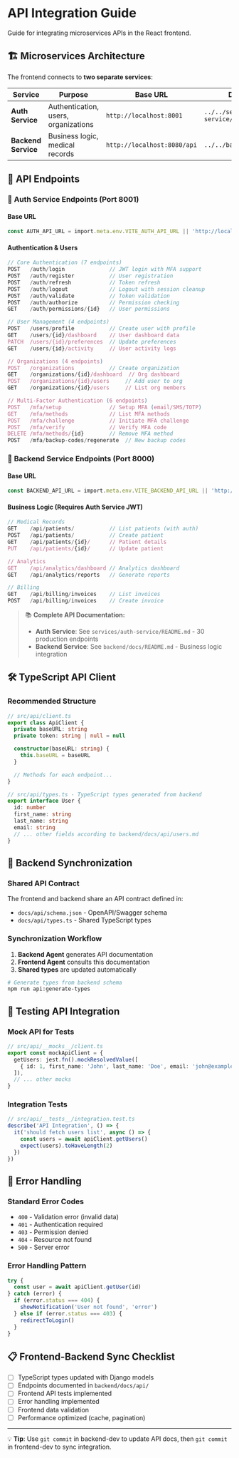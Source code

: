 # API Integration Guide

Guide for integrating microservices APIs in the React frontend.

## 🏗️ **Microservices Architecture**

The frontend connects to **two separate services**:

| Service | Purpose | Base URL | Documentation |
|---------|---------|----------|---------------|
| **Auth Service** | Authentication, users, organizations | `http://localhost:8001` | `../../services/auth-service/README.md` |
| **Backend Service** | Business logic, medical records | `http://localhost:8080/api` | `../../backend/docs/README.md` |

## 📡 **API Endpoints**

### 🔐 **Auth Service Endpoints** (Port 8001)

#### Base URL
```typescript
const AUTH_API_URL = import.meta.env.VITE_AUTH_API_URL || 'http://localhost:8001'
```

#### Authentication & Users
```typescript
// Core Authentication (7 endpoints)
POST   /auth/login              // JWT login with MFA support
POST   /auth/register           // User registration  
POST   /auth/refresh            // Token refresh
POST   /auth/logout             // Logout with session cleanup
POST   /auth/validate           // Token validation
POST   /auth/authorize          // Permission checking
GET    /auth/permissions/{id}   // User permissions

// User Management (4 endpoints)  
POST   /users/profile           // Create user with profile
GET    /users/{id}/dashboard    // User dashboard data
PATCH  /users/{id}/preferences  // Update preferences
GET    /users/{id}/activity     // User activity logs

// Organizations (4 endpoints)
POST   /organizations           // Create organization
GET    /organizations/{id}/dashboard  // Org dashboard
POST   /organizations/{id}/users     // Add user to org
GET    /organizations/{id}/users     // List org members

// Multi-Factor Authentication (6 endpoints)
POST   /mfa/setup               // Setup MFA (email/SMS/TOTP)
GET    /mfa/methods             // List MFA methods
POST   /mfa/challenge           // Initiate MFA challenge
POST   /mfa/verify              // Verify MFA code
DELETE /mfa/methods/{id}        // Remove MFA method
POST   /mfa/backup-codes/regenerate  // New backup codes
```

### 🏥 **Backend Service Endpoints** (Port 8000)

#### Base URL
```typescript  
const BACKEND_API_URL = import.meta.env.VITE_BACKEND_API_URL || 'http://localhost:8080/api'
```

#### Business Logic (Requires Auth Service JWT)
```typescript
// Medical Records
GET    /api/patients/           // List patients (with auth)
POST   /api/patients/           // Create patient
GET    /api/patients/{id}/      // Patient details
PUT    /api/patients/{id}/      // Update patient

// Analytics  
GET    /api/analytics/dashboard // Analytics dashboard
GET    /api/analytics/reports   // Generate reports

// Billing
GET    /api/billing/invoices    // List invoices
POST   /api/billing/invoices    // Create invoice
```

> 📚 **Complete API Documentation:**
> - **Auth Service**: See `services/auth-service/README.md` - 30 production endpoints
> - **Backend Service**: See `backend/docs/README.md` - Business logic integration

## 🛠 **TypeScript API Client**

### Recommended Structure

```typescript
// src/api/client.ts
export class ApiClient {
  private baseURL: string
  private token: string | null = null

  constructor(baseURL: string) {
    this.baseURL = baseURL
  }

  // Methods for each endpoint...
}

// src/api/types.ts - TypeScript types generated from backend
export interface User {
  id: number
  first_name: string
  last_name: string
  email: string
  // ... other fields according to backend/docs/api/users.md
}
```

## 🔄 **Backend Synchronization**

### Shared API Contract

The frontend and backend share an API contract defined in:
- `docs/api/schema.json` - OpenAPI/Swagger schema
- `docs/api/types.ts` - Shared TypeScript types

### Synchronization Workflow

1. **Backend Agent** generates API documentation
2. **Frontend Agent** consults this documentation  
3. **Shared types** are updated automatically

```bash
# Generate types from backend schema
npm run api:generate-types
```

## 🧪 **Testing API Integration**

### Mock API for Tests

```typescript
// src/api/__mocks__/client.ts
export const mockApiClient = {
  getUsers: jest.fn().mockResolvedValue([
    { id: 1, first_name: 'John', last_name: 'Doe', email: 'john@example.com' }
  ]),
  // ... other mocks
}
```

### Integration Tests

```typescript
// src/api/__tests__/integration.test.ts
describe('API Integration', () => {
  it('should fetch users list', async () => {
    const users = await apiClient.getUsers()
    expect(users).toHaveLength(2)
  })
})
```

## 🚨 **Error Handling**

### Standard Error Codes

- `400` - Validation error (invalid data)
- `401` - Authentication required
- `403` - Permission denied  
- `404` - Resource not found
- `500` - Server error

### Error Handling Pattern

```typescript
try {
  const user = await apiClient.getUser(id)
} catch (error) {
  if (error.status === 404) {
    showNotification('User not found', 'error')
  } else if (error.status === 403) {
    redirectToLogin()
  }
}
```

## 📋 **Frontend-Backend Sync Checklist**

- [ ] TypeScript types updated with Django models
- [ ] Endpoints documented in `backend/docs/api/`
- [ ] Frontend API tests implemented
- [ ] Error handling implemented
- [ ] Frontend data validation
- [ ] Performance optimized (cache, pagination)

---

💡 **Tip**: Use `git commit` in backend-dev to update API docs, then `git commit` in frontend-dev to sync integration.